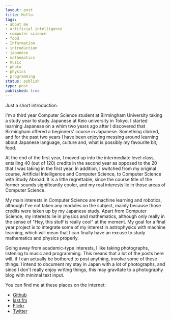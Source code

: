 ```yaml
---
layout: post
title: Hello.
tags:
- about me
- artificial intelligence
- computer science
- food
- Information
- introduction
- japanese
- mathematics
- music
- photo
- physics
- programming
status: publish
type: post
published: true
---
```

Just a short introduction.

I'm a third year Computer Science student at Birmingham University taking a study year to study Japanese at Keio university in Tokyo. I started learning Japanese on a whim two years ago after I discovered that Birmingham offered a beginners' course in Japanese. Something clicked, and for the past two years I have been enjoying messing around learning about Japanese language, culture and, what is possibly my favourite bit, food.

At the end of the first year, I moved up into the intermediate level class, entailing 40 (out of 120) credits in the second year as opposed to the 20 that I was taking in the first year. In addition, I switched from my original course, Artificial Intelligence and Computer Science, to Computer Science with Study Abroad. It is a little regrettable, since the course title of the former sounds significantly cooler, and my real interests lie in those areas of Computer Science.

My main interests in Computer Science are machine learning and robotics, although I've not taken any modules on the subject, mainly because those credits were taken up by my Japanese study. Apart from Computer Science, my interests lie in physics and mathematics, although only really in the sense of "Hey, this stuff is really cool" at the moment. My goal for a final year project is to integrate some of my interest in astrophysics with machine learning, which will mean that I can finally have an excuse to study mathematics and physics properly.

Going away from academic-type interests, I like taking photographs, listening to music and programming. This means that a lot of the posts here will, if I can actually be bothered to post anything, involve some of these things. I intend to document my stay in Japan with a lot of photographs, and since I don't really enjoy writing things, this may gravitate to a photography blog with minimal text input.

You can find me at these places on the internet:

- [Github](https://github.com/heuristicus)
- [last.fm](www.last.fm/user/Nitre)
- [Flickr](http://www.flickr.com/photos/mstaniaszek/)
- [Twitter](https://twitter.com/#!/MStaniaszek)
